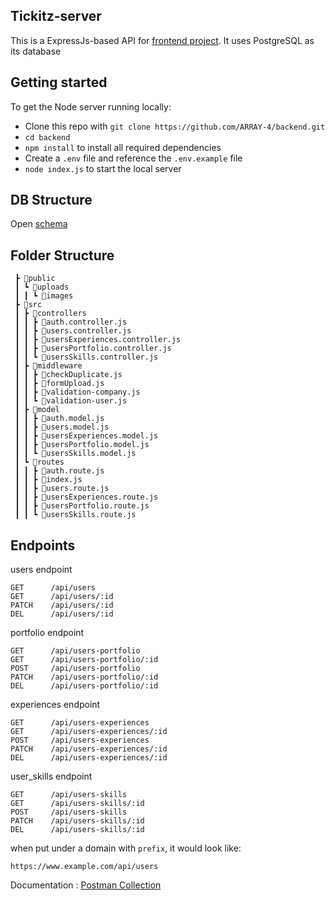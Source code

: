 ## Tickitz-server

This is a ExpressJs-based API for [frontend project](https://github.com/stringifyy/Tickitz-FE). It uses PostgreSQL as its database

## Getting started

To get the Node server running locally:

* Clone this repo with `git clone https://github.com/ARRAY-4/backend.git`
* `cd backend`
* `npm install` to install all required dependencies
* Create a `.env` file and reference the `.env.example` file
* `node index.js` to start the local server

## DB Structure

Open [schema](https://drawsql.app/teams/array/diagrams/copy-of-auth-db)

## Folder Structure

     ┣ 📂public
     ┃ ┗ 📂uploads
     ┃ ┃ ┗ 📂images
     ┣ 📂src
     ┃ ┣ 📂controllers
     ┃ ┃ ┣ 📜auth.controller.js
     ┃ ┃ ┣ 📜users.controller.js
     ┃ ┃ ┣ 📜usersExperiences.controller.js
     ┃ ┃ ┣ 📜usersPortfolio.controller.js
     ┃ ┃ ┗ 📜usersSkills.controller.js
     ┃ ┣ 📂middleware
     ┃ ┃ ┣ 📜checkDuplicate.js
     ┃ ┃ ┣ 📜formUpload.js
     ┃ ┃ ┣ 📜validation-company.js
     ┃ ┃ ┗ 📜validation-user.js
     ┃ ┣ 📂model
     ┃ ┃ ┣ 📜auth.model.js
     ┃ ┃ ┣ 📜users.model.js
     ┃ ┃ ┣ 📜usersExperiences.model.js
     ┃ ┃ ┣ 📜usersPortfolio.model.js
     ┃ ┃ ┗ 📜usersSkills.model.js
     ┃ ┗ 📂routes
     ┃ ┃ ┣ 📜auth.route.js
     ┃ ┃ ┣ 📜index.js
     ┃ ┃ ┣ 📜users.route.js
     ┃ ┃ ┣ 📜usersExperiences.route.js
     ┃ ┃ ┣ 📜usersPortfolio.route.js
     ┃ ┃ ┗ 📜usersSkills.route.js
    
## Endpoints
users endpoint

    GET      /api/users
    GET      /api/users/:id
    PATCH    /api/users/:id
    DEL      /api/users/:id

portfolio endpoint

    GET      /api/users-portfolio
    GET      /api/users-portfolio/:id
    POST     /api/users-portfolio
    PATCH    /api/users-portfolio/:id
    DEL      /api/users-portfolio/:id
    
experiences endpoint

    GET      /api/users-experiences
    GET      /api/users-experiences/:id
    POST     /api/users-experiences
    PATCH    /api/users-experiences/:id
    DEL      /api/users-experiences/:id
    
user_skills endpoint

    GET      /api/users-skills
    GET      /api/users-skills/:id
    POST     /api/users-skills
    PATCH    /api/users-skills/:id
    DEL      /api/users-skills/:id

when put under a domain with `prefix`, it would look like:

    https://www.example.com/api/users
 
Documentation : [Postman Collection](https://documenter.getpostman.com/view/24646334/2s935kP673)
 
